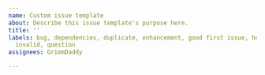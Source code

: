 ```yaml
---
name: Custom issue template
about: Describe this issue template's purpose here.
title: ''
labels: bug, dependencies, duplicate, enhancement, good first issue, help wanted,
  invalid, question
assignees: GrimmDaddy

---
```



